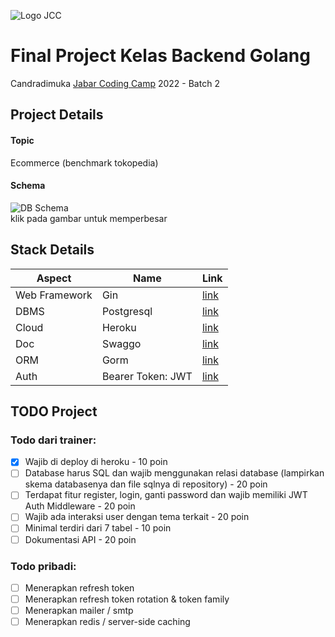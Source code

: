 ![Logo JCC](https://github.com/asrofilfachrulr/Final-Project---JCC-Golang-2022/blob/main/logo.png)

# Final Project Kelas Backend Golang 

Candradimuka [Jabar Coding Camp](https://jabarcodingcamp.id/) 2022 - Batch 2  

## Project Details  

#### Topic
Ecommerce (benchmark tokopedia)    
#### Schema  
![DB Schema](https://github.com/asrofilfachrulr/Final-Project---JCC-Golang-2022/blob/main/db-schema.png)  
klik pada gambar untuk memperbesar


## Stack Details  


Aspect | Name | Link
--- | --- | ---
Web Framework| Gin | [link](https://github.com/gin-gonic/gin)
DBMS | Postgresql | [link](https://www.postgresql.org/)
Cloud | Heroku | [link](https://www.heroku.com/)
Doc | Swaggo | [link](https://github.com/swaggo/swag)
ORM | Gorm | [link](https://gorm.io/)
Auth | Bearer Token: JWT | [link](https://jwt.io/)


## TODO Project 

### Todo dari trainer:
- [x] Wajib di deploy di heroku - 10 poin
- [ ] Database harus SQL dan wajib menggunakan relasi database (lampirkan skema databasenya dan file sqlnya di repository) - 20 poin 
- [ ] Terdapat fitur register, login, ganti password dan wajib memiliki JWT Auth Middleware - 20 poin
- [ ] Wajib ada interaksi user dengan tema terkait - 20 poin
- [ ] Minimal terdiri dari 7 tabel - 10 poin
- [ ] Dokumentasi API - 20 poin

### Todo pribadi:
- [ ] Menerapkan refresh token
- [ ] Menerapkan refresh token rotation & token family
- [ ] Menerapkan mailer / smtp
- [ ] Menerapkan redis / server-side caching
